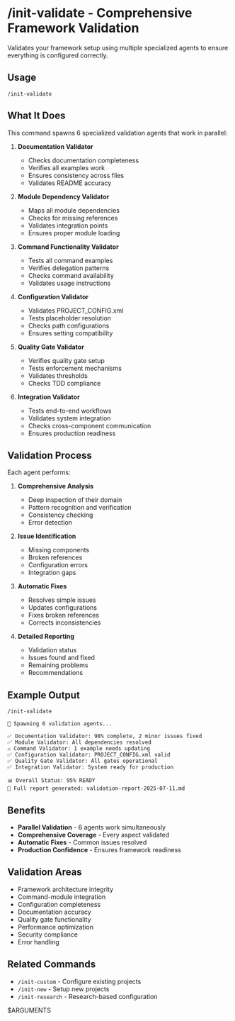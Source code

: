 # /init-validate - Comprehensive Framework Validation

Validates your framework setup using multiple specialized agents to ensure everything is configured correctly.

## Usage
```
/init-validate
```

## What It Does

This command spawns 6 specialized validation agents that work in parallel:

1. **Documentation Validator**
   - Checks documentation completeness
   - Verifies all examples work
   - Ensures consistency across files
   - Validates README accuracy

2. **Module Dependency Validator**
   - Maps all module dependencies
   - Checks for missing references
   - Validates integration points
   - Ensures proper module loading

3. **Command Functionality Validator**
   - Tests all command examples
   - Verifies delegation patterns
   - Checks command availability
   - Validates usage instructions

4. **Configuration Validator**
   - Validates PROJECT_CONFIG.xml
   - Tests placeholder resolution
   - Checks path configurations
   - Ensures setting compatibility

5. **Quality Gate Validator**
   - Verifies quality gate setup
   - Tests enforcement mechanisms
   - Validates thresholds
   - Checks TDD compliance

6. **Integration Validator**
   - Tests end-to-end workflows
   - Validates system integration
   - Checks cross-component communication
   - Ensures production readiness

## Validation Process

Each agent performs:

1. **Comprehensive Analysis**
   - Deep inspection of their domain
   - Pattern recognition and verification
   - Consistency checking
   - Error detection

2. **Issue Identification**
   - Missing components
   - Broken references
   - Configuration errors
   - Integration gaps

3. **Automatic Fixes**
   - Resolves simple issues
   - Updates configurations
   - Fixes broken references
   - Corrects inconsistencies

4. **Detailed Reporting**
   - Validation status
   - Issues found and fixed
   - Remaining problems
   - Recommendations

## Example Output

```
/init-validate

🚀 Spawning 6 validation agents...

✅ Documentation Validator: 98% complete, 2 minor issues fixed
✅ Module Validator: All dependencies resolved
⚠️ Command Validator: 1 example needs updating
✅ Configuration Validator: PROJECT_CONFIG.xml valid
✅ Quality Gate Validator: All gates operational
✅ Integration Validator: System ready for production

📊 Overall Status: 95% READY
📝 Full report generated: validation-report-2025-07-11.md
```

## Benefits

- **Parallel Validation** - 6 agents work simultaneously
- **Comprehensive Coverage** - Every aspect validated
- **Automatic Fixes** - Common issues resolved
- **Production Confidence** - Ensures framework readiness

## Validation Areas

- Framework architecture integrity
- Command-module integration
- Configuration completeness
- Documentation accuracy
- Quality gate functionality
- Performance optimization
- Security compliance
- Error handling

## Related Commands

- `/init-custom` - Configure existing projects
- `/init-new` - Setup new projects
- `/init-research` - Research-based configuration

$ARGUMENTS
